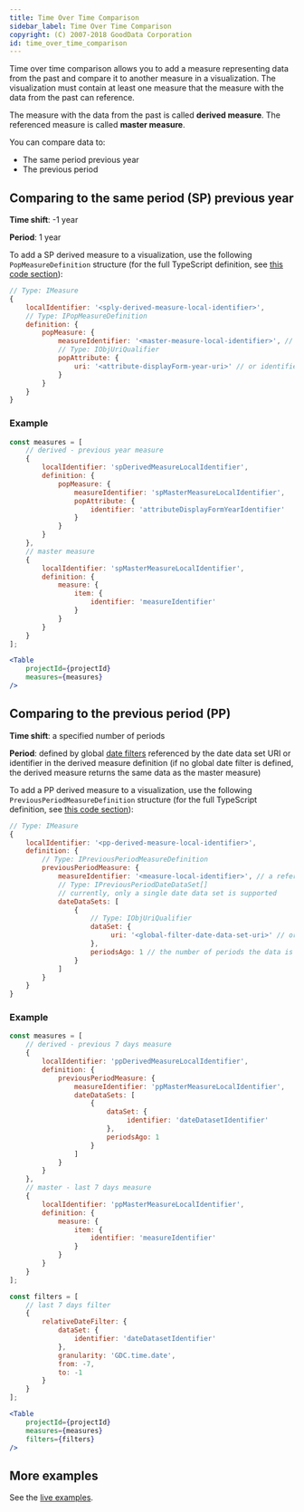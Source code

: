 ```yaml
---
title: Time Over Time Comparison
sidebar_label: Time Over Time Comparison
copyright: (C) 2007-2018 GoodData Corporation
id: time_over_time_comparison
---
```


Time over time comparison allows you to add a measure representing data from the past and compare it to another measure in a visualization. The visualization must contain at least one measure that the measure with the data from the past can reference.

The measure with the data from the past is called **derived measure**. The referenced measure is called **master measure**.

You can compare data to:
* The same period previous year
* The previous period

## Comparing to the same period (SP) previous year
 
**Time shift**: -1 year

**Period**: 1 year
 
To add a SP derived measure to a visualization, use the following `PopMeasureDefinition` structure (for the full TypeScript definition, see [this code section](https://github.com/gooddata/gooddata-typings/blob/v2.3.0/src/AFM.ts#L42)):
 
 ```javascript
// Type: IMeasure 
{        
     localIdentifier: '<sply-derived-measure-local-identifier>',
     // Type: IPopMeasureDefinition
     definition: { 
         popMeasure: {
             measureIdentifier: '<master-measure-local-identifier>', // a reference to localIdentifier of the master measure
             // Type: IObjUriQualifier
             popAttribute: { 
                 uri: '<attribute-displayForm-year-uri>' // or identifier: '<attribute-displayForm-year-identifier>', defines both shift and period, currently supports a year only
             }
         }
     }
 }
 ```

### Example

```jsx
const measures = [
    // derived - previous year measure
    {
        localIdentifier: 'spDerivedMeasureLocalIdentifier',
        definition: {
            popMeasure: {
                measureIdentifier: 'spMasterMeasureLocalIdentifier',
                popAttribute: {
                    identifier: 'attributeDisplayFormYearIdentifier'
                }
            }
        }
    },
    // master measure
    {
        localIdentifier: 'spMasterMeasureLocalIdentifier',
        definition: {
            measure: {
                item: {
                    identifier: 'measureIdentifier'
                }
            }
        }
    }
];

<Table
    projectId={projectId}
    measures={measures}
/>
```  
 
## Comparing to the previous period (PP)

**Time shift**: a specified number of periods

**Period**: defined by global [date filters](filter_visual_components.html#date-filter) referenced by the date data set URI or identifier in the derived measure definition (if no global date filter is defined, the derived measure returns the same data as the master measure)

To add a PP derived measure to a visualization, use the following `PreviousPeriodMeasureDefinition` structure  (for the full TypeScript definition, see [this code section](https://github.com/gooddata/gooddata-typings/blob/v2.3.0/src/AFM.ts#L46)):

```javascript
// Type: IMeasure 
{        
    localIdentifier: '<pp-derived-measure-local-identifier>',
    definition: {
        // Type: IPreviousPeriodMeasureDefinition
        previousPeriodMeasure: { 
            measureIdentifier: '<measure-local-identifier>', // a reference to localIdentifier of the master measure    
            // Type: IPreviousPeriodDateDataSet[]
            // currently, only a single date data set is supported
            dateDataSets: [
                {    
                    // Type: IObjUriQualifier
                    dataSet: { 
                         uri: '<global-filter-date-data-set-uri>' // or identifier: '<global-filter-date-data-set-identifier>'
                    },
                    periodsAgo: 1 // the number of periods the data is shifted back to, currently only the value "1" is supported
                }       
            ]
        }
    }
}
````

### Example

```jsx
const measures = [
    // derived - previous 7 days measure
    {
        localIdentifier: 'ppDerivedMeasureLocalIdentifier',
        definition: {
            previousPeriodMeasure: { 
                measureIdentifier: 'ppMasterMeasureLocalIdentifier',
                dateDataSets: [ 
                    {    
                        dataSet: {
                             identifier: 'dateDatasetIdentifier'
                        },
                        periodsAgo: 1 
                    }       
                ]
            }
        }
    },
    // master - last 7 days measure
    {
        localIdentifier: 'ppMasterMeasureLocalIdentifier',
        definition: {
            measure: {
                item: {
                    identifier: 'measureIdentifier'
                }
            }
        }
    }
];

const filters = [
    // last 7 days filter
    {
        relativeDateFilter: {
            dataSet: {
                identifier: 'dateDatasetIdentifier'
            },
            granularity: 'GDC.time.date',
            from: -7, 
            to: -1  
        }
    }
];

<Table
    projectId={projectId}
    measures={measures}
    filters={filters}
/>
```  

## More examples

See the [live examples](https://gooddata-examples.herokuapp.com/time-over-time-comparison).

